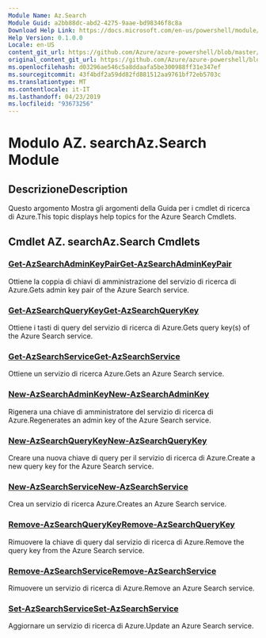 ```yaml
---
Module Name: Az.Search
Module Guid: a2bb88dc-abd2-4275-9aae-bd98346f8c8a
Download Help Link: https://docs.microsoft.com/en-us/powershell/module/az.search
Help Version: 0.1.0.0
Locale: en-US
content_git_url: https://github.com/Azure/azure-powershell/blob/master/src/Search/Search/help/Az.Search.md
original_content_git_url: https://github.com/Azure/azure-powershell/blob/master/src/Search/Search/help/Az.Search.md
ms.openlocfilehash: d03296ae546c5a8ddaafa5be300988ff31e347ef
ms.sourcegitcommit: 43f4bdf2a59dd82fd881512aa9761bf72eb5703c
ms.translationtype: MT
ms.contentlocale: it-IT
ms.lasthandoff: 04/23/2019
ms.locfileid: "93673256"
---
```

# <span data-ttu-id="eb8f8-101">Modulo AZ. search</span><span class="sxs-lookup"><span data-stu-id="eb8f8-101">Az.Search Module</span></span>
## <span data-ttu-id="eb8f8-102">Descrizione</span><span class="sxs-lookup"><span data-stu-id="eb8f8-102">Description</span></span>
<span data-ttu-id="eb8f8-103">Questo argomento Mostra gli argomenti della Guida per i cmdlet di ricerca di Azure.</span><span class="sxs-lookup"><span data-stu-id="eb8f8-103">This topic displays help topics for the Azure Search Cmdlets.</span></span>

## <span data-ttu-id="eb8f8-104">Cmdlet AZ. search</span><span class="sxs-lookup"><span data-stu-id="eb8f8-104">Az.Search Cmdlets</span></span>
### [<span data-ttu-id="eb8f8-105">Get-AzSearchAdminKeyPair</span><span class="sxs-lookup"><span data-stu-id="eb8f8-105">Get-AzSearchAdminKeyPair</span></span>](Get-AzSearchAdminKeyPair.md)
<span data-ttu-id="eb8f8-106">Ottiene la coppia di chiavi di amministrazione del servizio di ricerca di Azure.</span><span class="sxs-lookup"><span data-stu-id="eb8f8-106">Gets admin key pair of the Azure Search service.</span></span>

### [<span data-ttu-id="eb8f8-107">Get-AzSearchQueryKey</span><span class="sxs-lookup"><span data-stu-id="eb8f8-107">Get-AzSearchQueryKey</span></span>](Get-AzSearchQueryKey.md)
<span data-ttu-id="eb8f8-108">Ottiene i tasti di query del servizio di ricerca di Azure.</span><span class="sxs-lookup"><span data-stu-id="eb8f8-108">Gets query key(s) of the Azure Search service.</span></span>

### [<span data-ttu-id="eb8f8-109">Get-AzSearchService</span><span class="sxs-lookup"><span data-stu-id="eb8f8-109">Get-AzSearchService</span></span>](Get-AzSearchService.md)
<span data-ttu-id="eb8f8-110">Ottiene un servizio di ricerca Azure.</span><span class="sxs-lookup"><span data-stu-id="eb8f8-110">Gets an Azure Search service.</span></span>

### [<span data-ttu-id="eb8f8-111">New-AzSearchAdminKey</span><span class="sxs-lookup"><span data-stu-id="eb8f8-111">New-AzSearchAdminKey</span></span>](New-AzSearchAdminKey.md)
<span data-ttu-id="eb8f8-112">Rigenera una chiave di amministratore del servizio di ricerca di Azure.</span><span class="sxs-lookup"><span data-stu-id="eb8f8-112">Regenerates an admin key of the Azure Search service.</span></span>

### [<span data-ttu-id="eb8f8-113">New-AzSearchQueryKey</span><span class="sxs-lookup"><span data-stu-id="eb8f8-113">New-AzSearchQueryKey</span></span>](New-AzSearchQueryKey.md)
<span data-ttu-id="eb8f8-114">Creare una nuova chiave di query per il servizio di ricerca di Azure.</span><span class="sxs-lookup"><span data-stu-id="eb8f8-114">Create a new query key for the Azure Search service.</span></span>

### [<span data-ttu-id="eb8f8-115">New-AzSearchService</span><span class="sxs-lookup"><span data-stu-id="eb8f8-115">New-AzSearchService</span></span>](New-AzSearchService.md)
<span data-ttu-id="eb8f8-116">Crea un servizio di ricerca Azure.</span><span class="sxs-lookup"><span data-stu-id="eb8f8-116">Creates an Azure Search service.</span></span>

### [<span data-ttu-id="eb8f8-117">Remove-AzSearchQueryKey</span><span class="sxs-lookup"><span data-stu-id="eb8f8-117">Remove-AzSearchQueryKey</span></span>](Remove-AzSearchQueryKey.md)
<span data-ttu-id="eb8f8-118">Rimuovere la chiave di query dal servizio di ricerca di Azure.</span><span class="sxs-lookup"><span data-stu-id="eb8f8-118">Remove the query key from the Azure Search service.</span></span>

### [<span data-ttu-id="eb8f8-119">Remove-AzSearchService</span><span class="sxs-lookup"><span data-stu-id="eb8f8-119">Remove-AzSearchService</span></span>](Remove-AzSearchService.md)
<span data-ttu-id="eb8f8-120">Rimuovere un servizio di ricerca di Azure.</span><span class="sxs-lookup"><span data-stu-id="eb8f8-120">Remove an Azure Search service.</span></span>

### [<span data-ttu-id="eb8f8-121">Set-AzSearchService</span><span class="sxs-lookup"><span data-stu-id="eb8f8-121">Set-AzSearchService</span></span>](Set-AzSearchService.md)
<span data-ttu-id="eb8f8-122">Aggiornare un servizio di ricerca di Azure.</span><span class="sxs-lookup"><span data-stu-id="eb8f8-122">Update an Azure Search service.</span></span>

